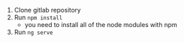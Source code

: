 1. Clone gitlab repository
2. Run `npm install`
   - you need to install all of the node modules with npm
3. Run `ng serve`